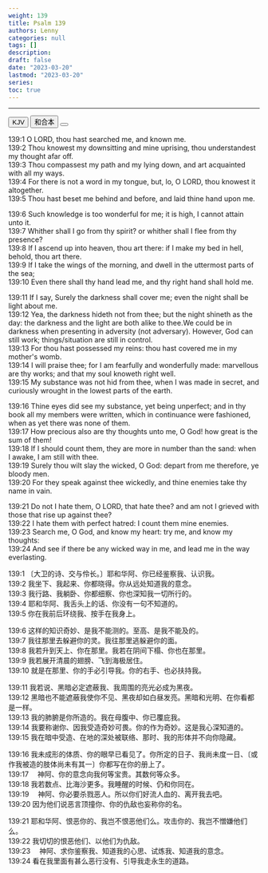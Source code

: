 ```yaml
---
weight: 139
title: Psalm 139
authors: Lenny
categories: null
tags: []
description: 
draft: false
date: "2023-03-20"
lastmod: "2023-03-20"
series: 
toc: true
---
```


<!--more-->
---

<!-- Tab links -->

<div class="tab">
  <button class="tablinks active" onclick="tablabel(event, 'english')">KJV</button>
  <button class="tablinks" onclick="tablabel(event, 'chinese')">和合本</button>
  <button class="tablinks" onclick="tablabel(event, 'verse1')"></button>
</div>

<!-- Tab content -->
<div id="english" class="tabcontent" style="display:block">

139:1 O LORD, thou hast searched me, and known me.  
139:2 Thou knowest my downsitting and mine uprising, thou understandest my thought afar off.  
139:3 Thou compassest my path and my lying down, and art acquainted with all my ways.  
139:4 For there is not a word in my tongue, but, lo, O LORD, thou knowest it altogether.  
139:5 Thou hast beset me behind and before, and laid thine hand upon me.  

139:6 Such knowledge is too wonderful for me; it is high, I cannot attain unto it.  
139:7 Whither shall I go from thy spirit? or whither shall I flee from thy presence?  
139:8 If I ascend up into heaven, thou art there: if I make my bed in hell, behold, thou art there.  
139:9 If I take the wings of the morning, and dwell in the uttermost parts of the sea;  
139:10 Even there shall thy hand lead me, and thy right hand shall hold me.  

139:11 If I say, Surely the darkness shall cover me; even the night shall be light about me.    
139:12 Yea, the darkness hideth not from thee; but the night shineth as the day: the darkness and the light are both alike to thee.<a class = "marginnote">We could be in darkness when presenting in adversity (not adversary). However, God can still work; things/situation are still in control.</a>    
139:13 For thou hast possessed my reins: thou hast covered me in my mother's womb.  
139:14 I will praise thee; for I am fearfully and wonderfully made: marvellous are thy works; and that my soul knoweth right well.  
139:15 My substance was not hid from thee, when I was made in secret, and curiously wrought in the lowest parts of the earth.  

139:16 Thine eyes did see my substance, yet being unperfect; and in thy book all my members were written, which in continuance were fashioned, when as yet there was none of them.  
139:17 How precious also are thy thoughts unto me, O God! how great is the sum of them!  
139:18 If I should count them, they are more in number than the sand: when I awake, I am still with thee.  
139:19 Surely thou wilt slay the wicked, O God: depart from me therefore, ye bloody men.  
139:20 For they speak against thee wickedly, and thine enemies take thy name in vain.  

139:21 Do not I hate them, O LORD, that hate thee? and am not I grieved with those that rise up against thee?  
139:22 I hate them with perfect hatred: I count them mine enemies.  
139:23 Search me, O God, and know my heart: try me, and know my thoughts:  
139:24 And see if there be any wicked way in me, and lead me in the way everlasting.  

</div>

<div id="chinese" class="tabcontent">

139:1 〔大卫的诗、交与伶长。〕耶和华阿、你已经鉴察我、认识我。  
139:2 我坐下、我起来、你都晓得。你从远处知道我的意念。  
139:3 我行路、我躺卧、你都细察、你也深知我一切所行的。  
139:4 耶和华阿、我舌头上的话、你没有一句不知道的。  
139:5 你在我前后环绕我、按手在我身上。  

139:6 这样的知识奇妙、是我不能测的。至高、是我不能及的。  
139:7 我往那里去躲避你的灵。我往那里逃躲避你的面。  
139:8 我若升到天上、你在那里。我若在阴间下榻、你也在那里。  
139:9 我若展开清晨的翅膀、飞到海极居住。  
139:10 就是在那里、你的手必引导我。你的右手、也必扶持我。  

139:11 我若说、黑暗必定遮蔽我、我周围的亮光必成为黑夜。  
139:12 黑暗也不能遮蔽我使你不见、黑夜却如白昼发亮。黑暗和光明、在你看都是一样。  
139:13 我的肺腑是你所造的。我在母腹中、你已覆庇我。  
139:14 我要称谢你、因我受造奇妙可畏。你的作为奇妙。这是我心深知道的。  
139:15 我在暗中受造、在地的深处被联络、那时、我的形体并不向你隐藏。  

139:16 我未成形的体质、你的眼早已看见了。你所定的日子、我尚未度一日、〔或作我被造的肢体尚未有其一〕你都写在你的册上了。  
139:17 　神阿、你的意念向我何等宝贵。其数何等众多。  
139:18 我若数点、比海沙更多。我睡醒的时候、仍和你同在。  
139:19 　神阿、你必要杀戮恶人。所以你们好流人血的、离开我去吧。  
139:20 因为他们说恶言顶撞你、你的仇敌也妄称你的名。  

139:21 耶和华阿、恨恶你的、我岂不恨恶他们么。攻击你的、我岂不憎嫌他们么。  
139:22 我切切的恨恶他们、以他们为仇敌。  
139:23 　神阿、求你鉴察我、知道我的心思、试炼我、知道我的意念。  
139:24 看在我里面有甚么恶行没有、引导我走永生的道路。  
  
</div>

<div id="verse1" class="tabcontent">

  

</div>
